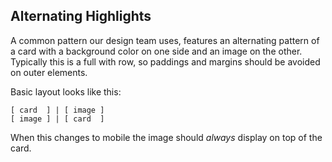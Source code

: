 Alternating Highlights
---

A common pattern our design team uses, features an alternating pattern of a card with a background color
on one side and an image on the other. Typically this is a full with row, so paddings and margins should
be avoided on outer elements.

Basic layout looks like this:

    [ card  ] | [ image ]   
    [ image ] | [ card  ]
    
When this changes to mobile the image should *always* display on top of the card.